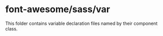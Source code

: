 # font-awesome/sass/var

This folder contains variable declaration files named by their component class.
